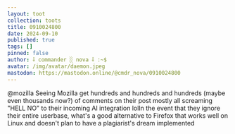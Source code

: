 ```yaml
---
layout: toot
collection: toots
title: 0910024800
date: 2024-09-10
published: true
tags: []
pinned: false
author: ⸸ commander ░ nova ⸸ :~$
avatar: /img/avatar/daemon.jpeg
mastodon: https://mastodon.online/@cmdr_nova/0910024800
---
```


@mozilla Seeing Mozilla get hundreds and hundreds and hundreds (maybe even thousands now?) of comments on their post mostly all screaming "HELL NO" to their incoming AI integration lolIn the event that they ignore their entire userbase, what's a good alternative to Firefox that works well on Linux and doesn't plan to have a plagiarist's dream implemented

